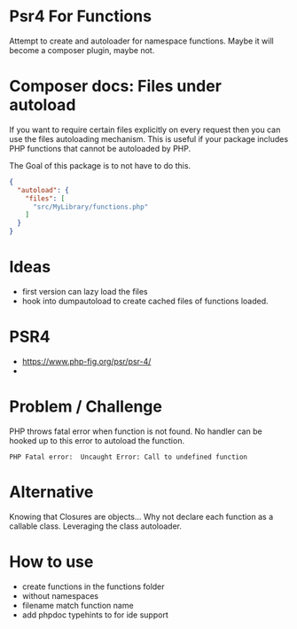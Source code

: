 # Psr4 For Functions

Attempt to create and autoloader for namespace functions. Maybe it will become a composer plugin, maybe not.

# Composer docs: Files under autoload

If you want to require certain files explicitly on every request then you can use the files autoloading mechanism. This
is useful if your package includes PHP functions that cannot be autoloaded by PHP.

The Goal of this package is to not have to do this.

```json
{
  "autoload": {
    "files": [
      "src/MyLibrary/functions.php"
    ]
  }
}
```

# Ideas

- first version can lazy load the files
- hook into dumpautoload to create cached files of functions loaded.

# PSR4

- https://www.php-fig.org/psr/psr-4/
-

# Problem / Challenge

PHP throws fatal error when function is not found. No handler can be hooked up to this error to autoload the function.

```text
PHP Fatal error:  Uncaught Error: Call to undefined function
```

# Alternative

Knowing that Closures are objects...
Why not declare each function as a callable class. Leveraging the class autoloader.

# How to use
- create functions in the functions folder
- without namespaces
- filename match function name
- add phpdoc typehints to for ide support

```php

 
```
